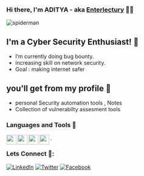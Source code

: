 ### Hi there, I'm ADITYA - aka [Enterlectury](https://twitter.com/enterlectury) 🐱‍💻

![spiderman](https://i.kym-cdn.com/photos/images/newsfeed/001/090/484/940.gif)


## I'm a Cyber Security Enthusiast! 💼
 
 - I’m currently doing bug bounty.
 - increasing skill on network security.
 - Goal : making internet safer



## you'll get from my profile 📡
- personal Security automation tools , Notes
- Collection of vulnerabilty assesment tools



### Languages and Tools 🎯

<img align="left" width="26px" src="https://image.spreadshirtmedia.com/image-server/v1/products/T1459A839PA3861PT28D1048988281W10000H10000/views/1,width=650,height=650,appearanceId=839,backgroundColor=ffffff/burp-suite-professional.jpg " />
<img align="left" width="26px" src="https://www.transparentpng.com/download/google-logo/google-ads-logo-background-free-LTqMhl.png" />
<img align="left" width="26px" src="https://upload.wikimedia.org/wikipedia/commons/a/ae/Github-desktop-logo-symbol.svg" />
<img align="left" width="26px" src="https://www.unixmen.com/wp-content/uploads/2013/08/zenmap.png" />




.
### Lets Connect 👥:
[![LinkedIn](https://img.shields.io/website?color=1DA1F2&label=LinkedIn&logo=linkedin&style=for-the-badge&url=https://www.linkedin.com/in/karan-c-a60531170/)](https://www.linkedin.com/in/enterlectury)
[![Twitter](https://img.shields.io/twitter/follow/enterlectury?color=1DA1F2&label=twitter&logo=twitter&style=for-the-badge&url=https%3A%2F%2Ftwitter.com%2Fenterlectury)](https://twitter.com/enterlectury)
[![Facebook](https://img.shields.io/website?label=facebook&logo=facebook&color=1877f2&style=for-the-badge&url=https%3A%2F%2Ffacebook.com/kingkaran977)](https://www.facebook.com/enterlectury)

<!--
**enterlectury/enterlectury** is a ✨ _special_ ✨ repository because its `README.md` (this file) appears on your GitHub profile.

Here are some ideas to get you started:

- 🔭 I’m currently working on ...
- 🌱 I’m currently learning ...
- 👯 I’m looking to collaborate on ...
- 🤔 I’m looking for help with ...
- 💬 Ask me about ...
- 📫 How to reach me: ...
- 😄 Pronouns: ...
- ⚡ Fun fact: ...
-->
